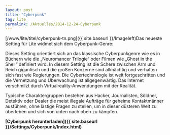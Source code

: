 ```yaml
---
layout: post
title: "Cyberpunk"
tag: lite
permalink: /Aktuelles/2014-12-24-Cyberpunk
---
```



[/www/lite/titel/cyberpunk-tn.png]({{ site.baseurl }}/Imageleft)Das neueste Setting für Lite widmet sich dem Cyberpunk-Genre:

Dieses Setting orientiert sich an das klassische Cyberpunkgenre wie es in Büchern wie die &bdquo;Neuromancer Trilogie&ldquo; oder Filmen wie &bdquo;Ghost in the Shell&ldquo; definiert wird. In diesem Setting ist die Schere zwischen Arm und Reich gigantisch und die großen Konzerne sind allmächtig und verhalten sich fast wie Regierungen. Die Cybertechnologie ist weit fortgeschritten und die Vernetzung und Überwachung ist allgegenwärtig. Das Internet verschmilzt durch Virtualreality-Anwendungen mit der Realität.

Typische Charaktergruppen bestehen aus Hacker, Journalisten, Söldner, Detektiv oder Dealer die meist illegale Aufträge für geheime Kontaktmänner ausführen, ohne lästige Fragen zu stellen, um in dieser düsteren Welt zu überleben und sich von unten nach oben zu kämpfen.

**[Cyberpunk herunterladen]({{ site.baseurl }}/Settings/Cyberpunk/Index.html)**


